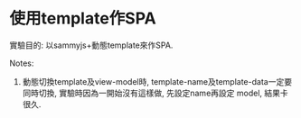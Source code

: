 使用template作SPA
===

實驗目的: 以sammyjs+動態template來作SPA.

Notes:
1. 動態切換template及view-model時, template-name及template-data一定要同時切換, 實驗時因為一開始沒有這樣做, 先設定name再設定
model, 結果卡很久.

